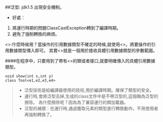 ##泛型:
    jdk1.5  出現安全機制。
    
- 好處：
1. 將運行時期的問題ClassCastException轉到了編譯時期。
2. 避免了強制轉換的麻煩。

<>:什麼時候用？當操作的引用數據類型不確定的時候,就使用<>。將要操作的引用數據類型傳入即可。
其實<>就是一個用於接收具體引用數據類型的參數範圍。

####在程序中，只要用到了帶有<>的類或者接口,就要明確傳入的具體引用數據類型。
```$xslt
void show(int x,int y)
class Tool<e1,e2,e3,e4>
```
>>>
>- 泛型技術是給編譯器使用的技術,用於編譯時期。確保了類型的安全。
>- 運行時,會將泛型去掉,生成的class文件中是不帶泛型的,這個稱為泛型的擦除。
>為什麼擦除呢？因為為了兼容運行的類加載器。
>- 泛型的補償：在運行時,通過獲取元素的類型進行轉換動作。不用使用者再強制轉換了。


